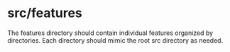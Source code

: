 # src/features

The features directory should contain individual features organized by directories. Each directory should mimic the root src directory as needed.
